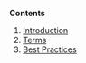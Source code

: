 **Contents**

1. [Introduction](introduction.md)
2. [Terms](terms.md)
10. [Best Practices](best-practices.md)
